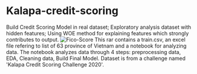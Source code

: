 # Kalapa-credit-scoring
Build Credit Scoring Model in real dataset; Exploratory analysis dataset with hidden features; Using WOE method for explaining features which strongly contributes to output.
![Fico-Score](https://user-images.githubusercontent.com/112948322/207297747-9a7a30eb-ef8d-41c6-86f8-67b4a8b4577b.png)
This rar contains a train.csv, an excel file refering to list of 63 province of Vietnam and a notebook for analyzing data. The notebook analyzes data through 4  steps: preprocessing data, EDA, Cleaning data, Build Final Model. Dataset is from a challenge named 'Kalapa Credit Scoring Challenge 2020'.
